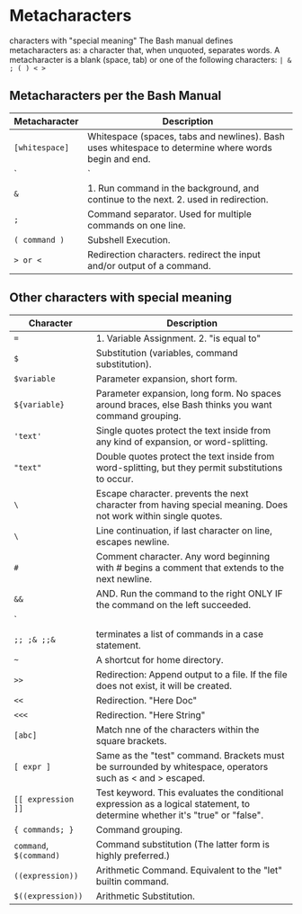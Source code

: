 # Metacharacters
characters with "special meaning"
The Bash manual defines metacharacters as: a character
that, when unquoted, separates words. A metacharacter is a blank (space, tab)
or one of the following characters: `| & ; ( ) < >`

## Metacharacters per the Bash Manual

| Metacharacter  | Description                                                                                                                                                                                                                                                 |
|----------------|------------------------------------------------------------------------------------------------------|
| `[whitespace]` | Whitespace (spaces, tabs and newlines). Bash uses whitespace to determine where words begin and end. |
| `|`            | Pipe the output of one command to the input of another command. |
| `&`            | 1. Run command in the background, and continue to the next. 2. used in redirection. |
| `;`            | Command separator. Used for multiple commands on one line. |
| `( command )`  | Subshell Execution. |
| `> or <`       | Redirection characters. redirect the input and/or output of a command. |

## Other characters with special meaning

| Character | Description |
| ----  | ---- |
|`=`| 1. Variable Assignment. 2. "is equal to" |
|`$`| Substitution (variables, command substitution).|
|`$variable`| Parameter expansion, short form. |
|`${variable}`| Parameter expansion, long form. No spaces around braces, else Bash thinks you want command grouping.|
|`'text'`| Single quotes protect the text inside from any kind of expansion, or word-splitting.|
|`"text"`| Double quotes protect the text inside from word-splitting, but they permit substitutions to occur.|
|`\`| Escape character. prevents the next character from having special meaning. Does not work within single quotes. |
|`\`| Line continuation, if last character on line, escapes newline. |
|`#`| Comment character. Any word beginning with # begins a comment that extends to the next newline.|
|`&&`| AND. Run the command to the right ONLY IF the command on the left succeeded.|
|`||`| OR. Run the command to the right ONLY IF the command on the left failed.|
|`;; ;& ;;&`| terminates a list of commands in a case statement. |
|`~`| A shortcut for home directory. |
|`>>`| Redirection: Append output to a file. If the file does not exist, it will be created. |
|`<<`| Redirection. "Here Doc" |
|`<<<`| Redirection. "Here String" | 
|`[abc]`| Match nne of the characters within the square brackets. |
|`[ expr ]`| Same as the "test" command. Brackets must be surrounded by whitespace, operators such as < and > escaped. |
|`[[ expression ]]`| Test keyword. This evaluates the conditional expression as a logical statement, to determine whether it's "true" or "false".|
|`{ commands; }` | Command grouping. |
|``command``, `$(command)`| Command substitution (The latter form is highly preferred.) |
|`((expression))`| Arithmetic Command. Equivalent to the "let" builtin command.|
|`$((expression))`| Arithmetic Substitution.|

